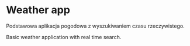 # Weather app  
Podstawowa aplikacja pogodowa z wyszukiwaniem czasu rzeczywistego.


Basic weather application with real time search.